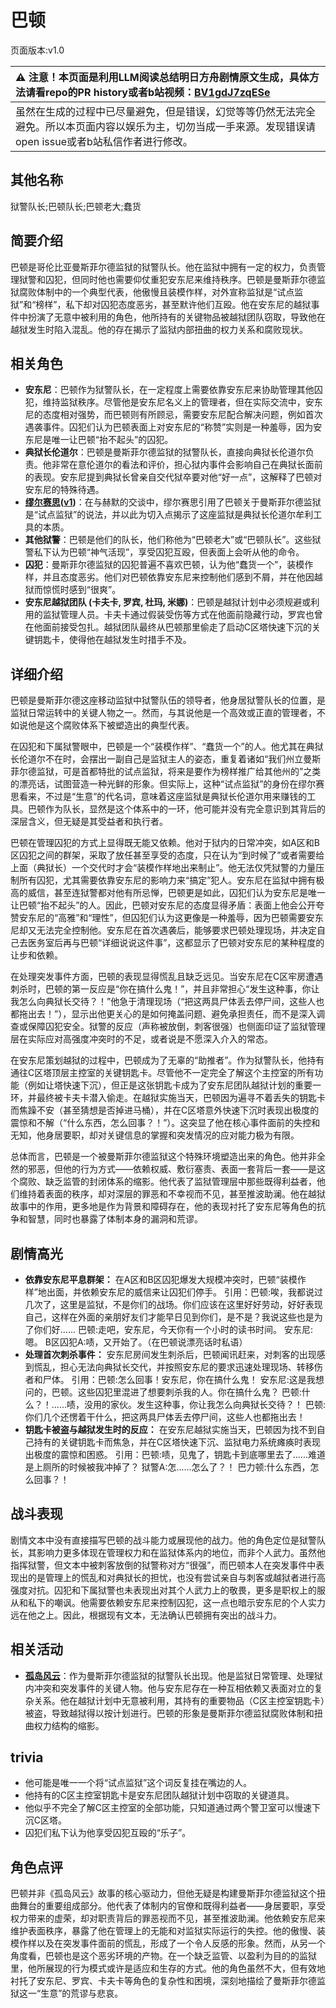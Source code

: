 # 巴顿
页面版本:v1.0
 

| :warning: 注意！本页面是利用LLM阅读总结明日方舟剧情原文生成，具体方法请看repo的PR history或者b站视频：[BV1gdJ7zqESe](https://www.bilibili.com/video/BV1gdJ7zqESe/)         |
|:----------------------------|
| 虽然在生成的过程中已尽量避免，但是错误，幻觉等等仍然无法完全避免。所以本页面内容以娱乐为主，切勿当成一手来源。发现错误请open issue或者b站私信作者进行修改。|



## 其他名称
狱警队长;巴顿队长;巴顿老大;蠢货
## 简要介绍
巴顿是哥伦比亚曼斯菲尔德监狱的狱警队长。他在监狱中拥有一定的权力，负责管理狱警和囚犯，但同时他也需要仰仗重犯安东尼来维持秩序。巴顿是曼斯菲尔德监狱腐败体制中的一个典型代表，他傲慢且装模作样，对外宣称监狱是“试点监狱”和“榜样”，私下却对囚犯态度恶劣，甚至默许他们互殴。他在安东尼的越狱事件中扮演了无意中被利用的角色，他所持有的关键物品被越狱团队窃取，导致他在越狱发生时陷入混乱。他的存在揭示了监狱内部扭曲的权力关系和腐败现状。
## 相关角色
-   **安东尼**：巴顿作为狱警队长，在一定程度上需要依靠安东尼来协助管理其他囚犯，维持监狱秩序。尽管他是安东尼名义上的管理者，但在实际交流中，安东尼的态度相对强势，而巴顿则有所顾忌，需要安东尼配合解决问题，例如首次遇袭事件。囚犯们认为巴顿表面上对安东尼的“称赞”实则是一种羞辱，因为安东尼是唯一让巴顿“抬不起头”的囚犯。
-   **典狱长伦道尔**：巴顿是曼斯菲尔德监狱的狱警队长，直接向典狱长伦道尔负责。他非常在意伦道尔的看法和评价，担心狱内事件会影响自己在典狱长面前的表现。安东尼提到典狱长曾亲自交代狱卒要对他“好一点”，这解释了巴顿对安东尼的特殊待遇。
-   **[缪尔赛思](../char_v3/char_249_mlyss.md)([v1](char_249_mlyss.md))**：在与赫默的交谈中，缪尔赛思引用了巴顿关于曼斯菲尔德监狱是“试点监狱”的说法，并以此为切入点揭示了这座监狱是典狱长伦道尔牟利工具的本质。
-   **其他狱警**：巴顿是他们的队长，他们称他为“巴顿老大”或“巴顿队长”。这些狱警私下认为巴顿“神气活现”，享受囚犯互殴，但表面上会听从他的命令。
-   **囚犯**：曼斯菲尔德监狱的囚犯普遍不喜欢巴顿，认为他“蠢货一个”，装模作样，并且态度恶劣。他们对巴顿依靠安东尼来控制他们感到不屑，并在他因越狱而惊慌时感到“很爽”。
-   **安东尼越狱团队 (卡夫卡, 罗宾, 杜玛, 米娜)**：巴顿是越狱计划中必须规避或利用的监狱管理人员。卡夫卡通过假装受伤等方式在他面前隐藏行动，罗宾也曾在他面前接受包扎。越狱团队最终从巴顿那里偷走了启动C区塔快速下沉的关键钥匙卡，使得他在越狱发生时措手不及。
## 详细介绍
巴顿是曼斯菲尔德这座移动监狱中狱警队伍的领导者，他身居狱警队长的位置，是监狱日常运转中的关键人物之一。然而，与其说他是一个高效或正直的管理者，不如说他是这个腐败体系下被塑造出的典型代表。

在囚犯和下属狱警眼中，巴顿是一个“装模作样”、“蠢货一个”的人。他尤其在典狱长伦道尔不在时，会摆出一副自己是监狱主人的姿态，重复着诸如“我们州立曼斯菲尔德监狱，可是首都特批的试点监狱，将来是要作为榜样推广给其他州的”之类的漂亮话，试图营造一种光鲜的形象。但实际上，这种“试点监狱”的身份在缪尔赛思看来，不过是“生意”的代名词，意味着这座监狱是典狱长伦道尔用来赚钱的工具。巴顿作为队长，显然是这个体系中的一环，他可能并没有完全意识到其背后的深层含义，但无疑是其受益者和执行者。

巴顿在管理囚犯的方式上显得既无能又依赖。他对于狱内的日常冲突，如A区和B区囚犯之间的群架，采取了放任甚至享受的态度，只在认为“到时候了”或者需要给上面（典狱长）一个交代时才会“装模作样地出来制止”。他无法仅凭狱警的力量压制所有囚犯，尤其需要依靠安东尼的影响力来“搞定”犯人。安东尼在监狱中拥有极高的威信，甚至连狱警都对他有所忌惮，巴顿更是如此，囚犯们认为安东尼是唯一让巴顿“抬不起头”的人。因此，巴顿对安东尼的态度显得矛盾：表面上他会公开夸赞安东尼的“高雅”和“理性”，但囚犯们认为这更像是一种羞辱，因为巴顿需要安东尼却又无法完全控制他。安东尼在首次遇袭后，能够要求巴顿处理现场，并决定自己去医务室后再与巴顿“详细说说这件事”，这都显示了巴顿对安东尼的某种程度的让步和依赖。

在处理突发事件方面，巴顿的表现显得慌乱且缺乏远见。当安东尼在C区牢房遭遇刺杀时，巴顿的第一反应是“你在搞什么鬼！”，并且非常担心“发生这种事，你让我怎么向典狱长交待？！”他急于清理现场（“把这两具尸体丢去停尸间，这些人也都拖出去！”），显示出他更关心的是如何掩盖问题、避免承担责任，而不是深入调查或保障囚犯安全。狱警的反应（声称被放倒，刺客很强）也侧面印证了监狱管理层在实际应对高强度冲突时的不足，或者说是不愿深入介入的常态。

在安东尼策划越狱的过程中，巴顿成为了无辜的“助推者”。作为狱警队长，他持有通往C区塔顶层主控室的关键钥匙卡。尽管他不一定完全了解这个主控室的所有功能（例如让塔快速下沉），但正是这张钥匙卡成为了安东尼团队越狱计划的重要一环，并最终被卡夫卡潜入偷走。在越狱实施当天，巴顿因为遍寻不着丢失的钥匙卡而焦躁不安（甚至猜想是否掉进马桶），并在C区塔意外快速下沉时表现出极度的震惊和不解（“什么东西，怎么回事？！”）。这突显了他在核心事件面前的失控和无知，他身居要职，却对关键信息的掌握和突发情况的应对能力极为有限。

总体而言，巴顿是一个被曼斯菲尔德监狱这个特殊环境塑造出来的角色。他并非全然的邪恶，但他的行为方式——依赖权威、敷衍塞责、表面一套背后一套——是这个腐败、缺乏监管的封闭体系的缩影。他代表了监狱管理层中那些既得利益者，他们维持着表面的秩序，却对深层的罪恶和不幸视而不见，甚至推波助澜。他在越狱故事中的作用，更多地是作为背景和障碍存在，他的表现衬托了安东尼等角色的抗争和智慧，同时也暴露了体制本身的漏洞和荒谬。
## 剧情高光
*   **依靠安东尼平息群架：** 在A区和B区囚犯爆发大规模冲突时，巴顿“装模作样”地出面，并依赖安东尼的威信来让囚犯们停手。
    引用：巴顿:唉，我都说过几次了，这里是监狱，不是你们的战场。你们应该在这里好好劳动，好好表现自己，这样在外面的亲朋好友们才能早日见到你们，是不是？我说这些也是为了你们好......
    巴顿:走吧，安东尼，今天你有一个小时的读书时间。
    安东尼:嗯。
    B区囚犯A:啧，又开始了。（在巴顿说漂亮话时私语）
*   **处理首次刺杀事件：** 安东尼房间发生刺杀后，巴顿闻讯赶来，对刺客的出现感到慌乱，担心无法向典狱长交代，并按照安东尼的要求迅速处理现场、转移伤者和尸体。
    引用：巴顿:怎么回事！安东尼，你在搞什么鬼！
    安东尼:这是我想问的，巴顿。这些囚犯里混进了想要刺杀我的人。你在搞什么鬼？
    巴顿:什么？！......啧，没用的家伙。发生这种事，你让我怎么向典狱长交待？！
    巴顿:你们几个还愣着干什么，把这两具尸体丢去停尸间，这些人也都拖出去！
*   **钥匙卡被盗与越狱发生时的反应：** 在安东尼越狱实施当天，巴顿因为找不到自己持有的关键钥匙卡而焦急，并在C区塔快速下沉、监狱电力系统瘫痪时表现出极度的震惊和困惑。
    引用：巴顿:啧，见鬼了，钥匙卡到底哪里去了......难道是上厕所的时候被我冲掉了？
    狱警A:怎......怎么了？！
    巴力顿:什么东西，怎么回事？！
## 战斗表现
剧情文本中没有直接描写巴顿的战斗能力或展现他的战力。他的角色定位是狱警队长，其影响力更多体现在管理权力和在监狱体系内的地位，而非个人武力。虽然他指挥狱警，但文本中被刺客放倒的狱警称对方“很强”，而巴顿本人在突发事件中表现出的是管理上的慌乱和对典狱长的担忧，也没有尝试亲自与刺客或越狱者进行高强度对抗。囚犯和下属狱警也未表现出对其个人武力上的敬畏，更多是职权上的服从和私下的嘲讽。他需要依赖安东尼来控制囚犯，这一点也暗示安东尼的个人实力远在他之上。因此，根据现有文本，无法确认巴顿拥有突出的战斗力。
## 相关活动
-   **[孤岛风云](../stories/act15d0.md)**：作为曼斯菲尔德监狱的狱警队长出现。他是监狱日常管理、处理狱内冲突和突发事件的关键人物。他与安东尼存在一种互相依赖又表面对立的复杂关系。他在越狱计划中无意被利用，其持有的重要物品（C区主控室钥匙卡）被盗，导致越狱得以按计划进行。巴顿的形象是曼斯菲尔德监狱腐败体制和扭曲权力结构的缩影。
## trivia
*   他可能是唯一一个将“试点监狱”这个词反复挂在嘴边的人。
*   他持有的C区主控室钥匙卡是安东尼团队越狱计划中窃取的关键道具。
*   他似乎不完全了解C区主控室的全部功能，只知道通过两个警卫室可以慢速下沉C区塔。
*   囚犯们私下认为他享受囚犯互殴的“乐子”。
## 角色点评
巴顿并非《孤岛风云》故事的核心驱动力，但他无疑是构建曼斯菲尔德监狱这个扭曲舞台的重要组成部分。他代表了体制内的官僚和既得利益者——身居要职，享受权力带来的虚荣，却对职责背后的罪恶视而不见，甚至推波助澜。他依赖安东尼来维护表面秩序，暴露了他在管理上的无能和对监狱实际运行的失控。他的傲慢、装模作样以及在突发事件面前的慌乱，形成了一个令人反感的形象。然而，从另一个角度看，巴顿也是这个恶劣环境的产物。在一个缺乏监管、以盈利为目的的监狱里，他所展现的行为模式或许是适应和生存的方式。他的角色虽然不大，但有效地衬托了安东尼、罗宾、卡夫卡等角色的复杂性和困境，深刻地描绘了曼斯菲尔德监狱这一“生意”的荒谬与悲哀。